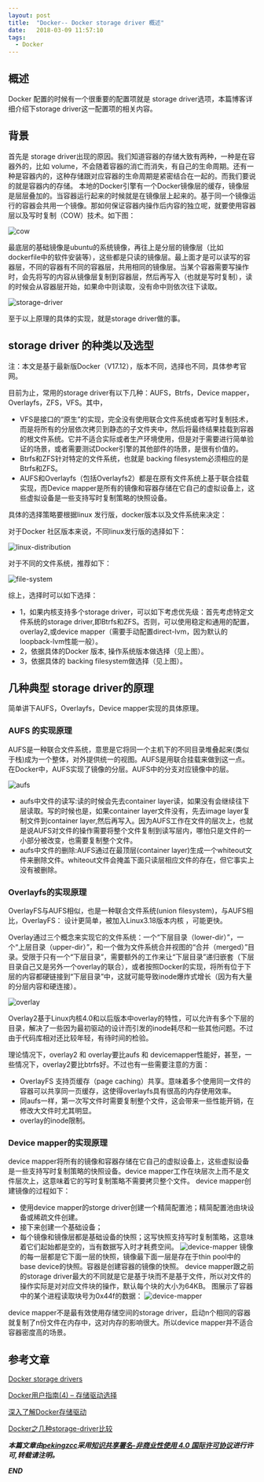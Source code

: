 ```yaml
---
layout: post
title:  "Docker-- Docker storage driver 概述"
date:   2018-03-09 11:57:10
tags: 
  - Docker
---
```



## 概述

Docker 配置的时候有一个很重要的配置项就是 storage driver选项，本篇博客详细介绍下storage driver这一配置项的相关内容。

## 背景

首先是 storage driver出现的原因。我们知道容器的存储大致有两种，一种是在容器外的，比如 volume，不会随着容器的消亡而消失，有自己的生命周期。还有一种是容器内的，这种存储跟对应容器的生命周期是紧密结合在一起的。而我们要说的就是容器内的存储。
本地的Docker引擎有一个Docker镜像层的缓存，镜像层是层层叠加的。当容器运行起来的时候就是在镜像层上起来的。基于同一个镜像运行的容器会共用一个镜像。那如何保证容器内操作后内容的独立呢，就要使用容器层以及写时复制（COW）技术。如下图：

![cow](http://oeptotikb.bkt.clouddn.com/20180309142857-cow.jpg)

最底层的基础镜像是ubuntu的系统镜像，再往上是分层的镜像层（比如dockerfile中的软件安装等），这些都是只读的镜像层。最上面才是可以读写的容器层，不同的容器有不同的容器层，共用相同的镜像层。当某个容器需要写操作时，会先将写的内容从镜像层复制到容器层，然后再写入（也就是写时复制），读的时候会从容器层开始，如果命中则读取，没有命中则依次往下读取。

![storage-driver](http://oeptotikb.bkt.clouddn.com/20180309145042-storage-driver.jpg)

至于以上原理的具体的实现，就是storage driver做的事。

## storage driver 的种类以及选型

注：本文是基于最新版Docker（V17.12），版本不同，选择也不同，具体参考官网。

目前为止，常用的storage driver有以下几种：AUFS，Btrfs，Device mapper，Overlayfs，ZFS，VFS。其中，
 - VFS是接口的“原生”的实现，完全没有使用联合文件系统或者写时复制技术，而是将所有的分层依次拷贝到静态的子文件夹中，然后将最终结果挂载到容器的根文件系统。它并不适合实际或者生产环境使用，但是对于需要进行简单验证的场景，或者需要测试Docker引擎的其他部件的场景，是很有价值的。
 - Btrfs和ZFS针对特定的文件系统，也就是 backing filesystem必须相应的是Btrfs和ZFS。
 - AUFS和Overlayfs（包括Overlayfs2）都是在原有文件系统上基于联合挂载实现，而Device mapper是所有的镜像和容器存储在它自己的虚拟设备上，这些虚拟设备是一些支持写时复制策略的快照设备。

具体的选择策略要根据linux 发行版，docker版本以及文件系统来决定：

对于Docker 社区版本来说，不同linux发行版的选择如下：

![linux-distribution](http://oeptotikb.bkt.clouddn.com/20180309151325-linux-distribution.jpg)

对于不同的文件系统，推荐如下：

![file-system](http://oeptotikb.bkt.clouddn.com/20180309151640-file-system.jpg)

综上，选择时可以如下选择：

- 1，如果内核支持多个storage driver，可以如下考虑优先级：首先考虑特定文件系统的storage driver,即Btrfs和ZFS。否则，可以使用稳定和通用的配置，overlay2,或device mapper（需要手动配置direct-lvm，因为默认的loopback-lvm性能一般）。
- 2，依据具体的Docker 版本, 操作系统版本做选择（见上图）。
- 3，依据具体的 backing filesystem做选择（见上图）。



## 几种典型 storage driver的原理

简单讲下AUFS，Overlayfs，Device mapper实现的具体原理。


### AUFS 的实现原理

AUFS是一种联合文件系统，意思是它将同一个主机下的不同目录堆叠起来(类似于栈)成为一个整体，对外提供统一的视图。AUFS是用联合挂载来做到这一点。 在Docker中，AUFS实现了镜像的分层。AUFS中的分支对应镜像中的层。

![aufs](http://oeptotikb.bkt.clouddn.com/20180309155232-aufs.jpg)

- aufs中文件的读写:读的时候会先去container layer读，如果没有会继续往下层读取。写的时候也是，如果container layer文件没有，先去image layer复制文件到container layer,然后再写入。因为AUFS工作在文件的层次上，也就是说AUFS对文件的操作需要将整个文件复制到读写层内，哪怕只是文件的一小部分被改变，也需要复制整个文件。
- aufs中文件的删除:AUFS通过在最顶层(container layer)生成一个whiteout文件来删除文件。whiteout文件会掩盖下面只读层相应文件的存在，但它事实上没有被删除。

### Overlayfs的实现原理

OverlayFS与AUFS相似，也是一种联合文件系统(union filesystem)，与AUFS相比，OverlayFS： 设计更简单，被加入Linux3.18版本内核 ，可能更快。

Overlay通过三个概念来实现它的文件系统：一个“下层目录（lower-dir）”，一个“上层目录（upper-dir）”，和一个做为文件系统合并视图的“合并（merged）”目录。受限于只有一个“下层目录”，需要额外的工作来让“下层目录”递归嵌套（下层目录自己又是另外一个overlay的联合），或者按照Docker的实现，将所有位于下层的内容都硬链接到“下层目录”中，这就可能导致inode爆炸式增长（因为有大量的分层内容和硬连接）。

![overlay](http://oeptotikb.bkt.clouddn.com/20180309160513-overlay.jpg)

Overlay2基于Linux内核4.0和以后版本中overlay的特性，可以允许有多个下层的目录，解决了一些因为最初驱动的设计而引发的inode耗尽和一些其他问题。不过由于代码库相对还比较年轻，有待时间的检验。

理论情况下，overlay2 和 overlay要比aufs 和 devicemapper性能好，甚至，一些情况下，overlay2要比btrfs好。不过也有一些需要注意的方面：
- OverlayFS 支持页缓存（page caching）共享。意味着多个使用同一文件的容器可以共享同一页缓存，这使得overlayfs具有很高的内存使用效率。
- 同aufs一样，第一次写文件时需要复制整个文件，这会带来一些性能开销，在修改大文件时尤其明显。 
- overlay的inode限制。

### Device mapper的实现原理

device mapper将所有的镜像和容器存储在它自己的虚拟设备上，这些虚拟设备是一些支持写时复制策略的快照设备。device mapper工作在块层次上而不是文件层次上，这意味着它的写时复制策略不需要拷贝整个文件。 
device mapper创建镜像的过程如下： 
- 使用device mapper的storge driver创建一个精简配置池；精简配置池由块设备或稀疏文件创建。 
- 接下来创建一个基础设备； 
- 每个镜像和镜像层都是基础设备的快照；这写快照支持写时复制策略，这意味着它们起始都是空的，当有数据写入时才耗费空间。
![device-mapper](http://oeptotikb.bkt.clouddn.com/20180309162425-device-mapper.jpg)
镜像的每一层都是它下面一层的快照，镜像最下面一层是存在于thin pool中的base device的快照。容器是创建容器的镜像的快照。
device mapper跟之前的storage driver最大的不同就是它是基于块而不是基于文件，所以对文件的操作实际是对对应文件块的操作，默认每个块的大小为64KB。
图展示了容器中的某个进程读取块号为0x44f的数据： 
![device-mapper](http://oeptotikb.bkt.clouddn.com/20180309163531-device-mapper.jpg)

device mapper不是最有效使用存储空间的storage driver，启动n个相同的容器就复制了n份文件在内存中，这对内存的影响很大。所以device mapper并不适合容器密度高的场景。

## 参考文章

[Docker storage drivers](https://docs.docker.com/storage/storagedriver/select-storage-driver/)

[Docker用户指南(4) – 存储驱动选择](https://www.centos.bz/2016/12/select-a-docker-storage-driver/)

[深入了解Docker存储驱动](http://dockone.io/article/1765)

[Docker之几种storage-driver比较](http://blog.csdn.net/vchy_zhao/article/details/70238690)


***本篇文章由[pekingzcc](https://zhangchenchen.github.io/)采用[知识共享署名-非商业性使用 4.0 国际许可协议](https://creativecommons.org/licenses/by-nc-sa/4.0/)进行许可,转载请注明。***


 ***END***